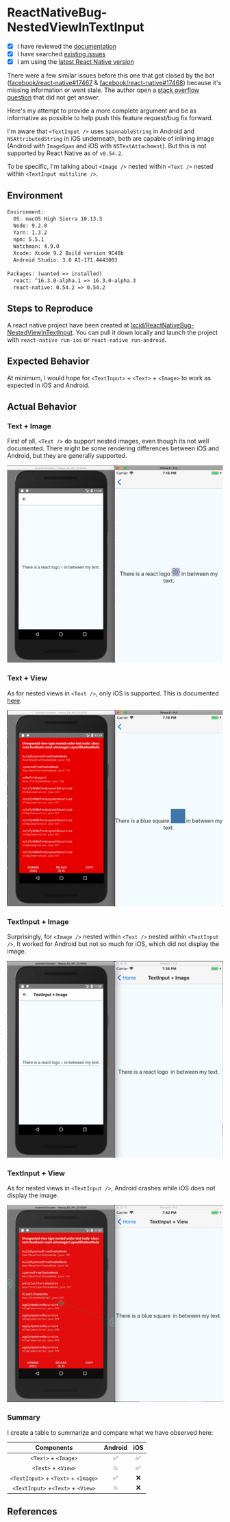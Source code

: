 # ReactNativeBug-NestedViewInTextInput

<!--
  We use GitHub Issues exclusively for tracking bugs in React Native.
  Questions? Visit http://facebook.github.io/react-native/help.html
  If this issue is about documentation or the website, please file it at:
  https://github.com/facebook/react-native-website/issues/new
-->

- [x] I have reviewed the [documentation](https://facebook.github.io/react-native)
- [x] I have searched [existing issues](https://github.com/facebook/react-native/issues)
- [x] I am using the [latest React Native version](https://github.com/facebook/react-native/releases)

<!-- Describe your issue in detail. -->

There were a few similar issues before this one that got closed by the bot ([facebook/react-native#17467](https://github.com/facebook/react-native/issues/17467) & [facebook/react-native#17468](https://github.com/facebook/react-native/issues/17468)) because it's missing information or went stale. The author open a [stack overflow question](https://stackoverflow.com/questions/48033885/how-to-insert-custom-emoji-small-pictures-into-textinput-of-react-native) that did not get answer.

Here's my attempt to provide a more complete argument and be as informative as possible to help push this feature request/bug fix forward.

I'm aware that `<TextInput />` uses `SpannableString` in Android and `NSAttributedString` in iOS underneath, both are capable of inlining image (Android with `ImageSpan` and iOS with `NSTextAttachment`). But this is not supported by React Native as of `v0.54.2`.

To be specific, I'm talking about `<Image />` nested within `<Text />` nested within `<TextInput multiline />`.

## Environment

<!-- Required. Run `react-native info` in your terminal and paste its contents here. -->

```
Environment:
  OS: macOS High Sierra 10.13.3
  Node: 9.2.0
  Yarn: 1.3.2
  npm: 5.5.1
  Watchman: 4.9.0
  Xcode: Xcode 9.2 Build version 9C40b
  Android Studio: 3.0 AI-171.4443003

Packages: (wanted => installed)
  react: ^16.3.0-alpha.1 => 16.3.0-alpha.3
  react-native: 0.54.2 => 0.54.2
```

## Steps to Reproduce

<!-- 
  Required. Let us know how to reproduce the issue. Include a code sample, share a project, 
  or share an app that reproduces the issue using [Snack](https://snack.expo.io/).
-->

A react native project have been created at [lxcid/ReactNativeBug-NestedViewInTextInput](https://github.com/lxcid/ReactNativeBug-NestedViewInTextInput). You can pull it down locally and launch the project with `react-native run-ios` or `react-native run-android`.

## Expected Behavior

<!-- Write what you thought would happen. -->

At minimum, I would hope for `<TextInput>` + `<Text>` + `<Image>` to work as expected in iOS and Android.

## Actual Behavior

<!-- Write what happened. Include screenshots if needed. If this is a regression, let us know. -->

### Text + Image

First of all, `<Text />` do support nested images, even though its not well documented. There might be some rendering differences between iOS and Android, but they are generally supported.

![Text + Image](./screenshots/text+image.png)

### Text + View

As for nested views in `<Text />`, only iOS is supported. This is documented [here](https://facebook.github.io/react-native/docs/text.html#nested-views-ios-only).

![Text + View](./screenshots/text+view.png)

### TextInput + Image

Surprisingly, for `<Image />` nested within `<Text />` nested within `<TextInput />`, It worked for Android but not so much for iOS, which did not display the image.

![TextInput + Image](./screenshots/textinput+image.png)

### TextInput + View

As for nested views in `<TextInput />`, Android crashes while iOS does not display the image.

![TextInput + View](./screenshots/textinput+view.png)

### Summary

I create a table to summarize and compare what we have observed here:

|              Components              | Android | iOS |
| :----------------------------------: | :-----: | :-: |
|         `<Text>` + `<Image>`         |   ✅    | ✅  |
|         `<Text>` + `<View>`          |   💥    | ✅  |
| `<TextInput>` + `<Text>` + `<Image>` |   ✅    | ❌  |
|  `<TextInput>` +`<Text>` + `<View>`  |   💥    | ❌  |

## References
